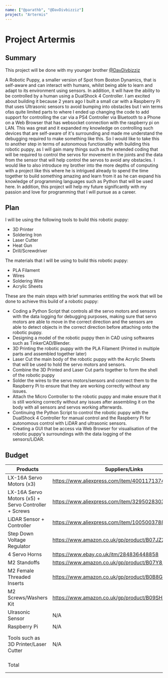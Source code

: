 ```yaml
---
name: ["@parathb", "@DavDivbizziz"]
project: "Artermis"
---
```


# Project Artermis

## Summary

<!-- What are you going to build? What does it do? Why are you excited to build it? -->

This project will be done with my younger brother [@DavDivbizziz](https://github.com/DavDivbizziz)

A Robotic Puppy, a smaller version of Spot from Boston Dynamics, that is self-aware and can interact with humans, whilst being able to learn and adapt to its environment using sensors. In addition, it will have the ability to be controlled by a human using a DualShock 4 Controller. I am excited about building it because 2 years ago I built a small car with a Raspberry Pi that uses Ultrasonic sensors to avoid bumping into obstacles but I win terms ofas quite limited parts to where I ended up changing the code to add support for controlling the car via a PS4 Controller via Bluetooth to a Phone on a Web Browser that has websocket connection with the raspberry pi on LAN. This was great and it expanded my knowledge on controlling such devices that are self-aware of it's surrounding and made me understand the debugging required to make something like this. So I would like to take this to another step in terms of autonomous functionality with building this robotic puppy, as I will gain many things such as the extended coding that will be required to control the servos for movement in the joints and the data from the sensor that will help control the servos to avoid any obstacles. I would like to also introduce my brother into the more depths of computing with a project like this where he is intrigued already to spend the time together to build something amazing and learn from it as he can expand his knowledge of programming languages such as Python that will be used here. In addition, this project will help my future significantly with my passion and love for programming that I will pursue as a career. 

## Plan

<!-- What steps are you going to take to build it? What tools are you going to use? What will you do first, second, third, etc.? -->

I will be using the following tools to build this robotic puppy:
- 3D Printer
- Soldering Iron
- Laser Cutter
- Heat Gun
- Drill/Screwdriver

The materials that I will be using to build this robotic puppy:
- PLA Filament
- Wires
- Soldering Wire
- Acrylic Sheets

These are the main steps with brief summaries entitling the work that will be done to achieve this build of a robotic puppy:
- Coding a Python Script that controls all the servo motors and sensors with the data logging for debugging purposes, making sure that servo motors are able to move in the correct direction and the sensors are able to detect objects in the correct direction before attaching onto the robotic puppy.
- Designing a model of the robotic puppy then in CAD using softwares such as TinkerCAD/Blender.
- 3D Printing the robotic puppy with the PLA Filament (Printed in multiple parts and assembled together later)
- Laser Cut the main body of the robotic puppy with the Acrylic Sheets that will be used to hold the servo motors and sensors.
- Combine the 3D Printed and Laser Cut parts together to form the shell of the robotic puppy
- Solder the wires to the servo motors/sensors and connect them to the Raspberry Pi to ensure that they are working correctly without any issues.
- Attach the Micro Controller to the robotic puppy and make ensure that it is still working correctly without any issues after assembling it on the body with all sensors and servos working afterwards.
- Continuing the Python Script to control the robotic puppy with the DualShock 4 Controller for manual control and the Raspberry Pi for autonomous control with LiDAR and ultrasonic sensors.
- Creating a GUI that be access via Web Browser for visualisation of the robotic puppy's surroundings with the data logging of the sensors/LiDAR.

## Budget

| Products         | Suppliers/Links                         | Costs   |
| --------------- | ------------------------------------- | ------ |
| LX-16A Servo Motors (x3) | https://www.aliexpress.com/item/4001171374081.html | £13.62 * 3 = £40.86 |
| LX-16A Servo Motors (x5) + Servo Controller + Screws | https://www.aliexpress.com/item/32950283038.html | £78.38 + £3.24 (Postage) =  £81.62 |
| LiDAR Sensor + Controller | https://www.aliexpress.com/item/1005003788925347.html | £81.31 |
| Step Down Voltage Regulator  | https://www.amazon.co.uk/gp/product/B07JZ2GQJF | £22.08 |
| 4 Servo Horns | https://www.ebay.co.uk/itm/284836448858 | £5.14 |
| M2 Standoffs | https://www.amazon.co.uk/gp/product/B07Y81V64S/ | £8.59 |
| M2 Female Threaded Inserts | https://www.amazon.co.uk/gp/product/B0B8GN63S2 | £5.99 |
| M2 Screws/Washers Kit | https://www.amazon.co.uk/gp/product/B09SH5N5T4 | £6.99 |
| Ulrasonic Sensor | N/A| Already Own |
| Raspberry Pi  | N/A | Already Own |
| Tools such as 3D Printer/Laser Cutter | N/A | Using my School's 3D Printer/Laser Cutter |
| Total |  | £252.58 ≈ $306.84 |
